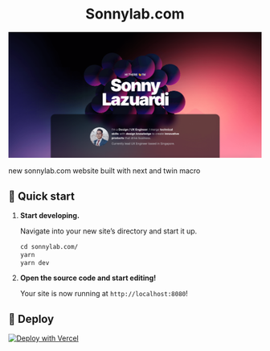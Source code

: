 <h1 align="center">
  Sonnylab.com
</h1>

![ss](ss.png)

new sonnylab.com website built with next and twin macro

## 🚀 Quick start

1.  **Start developing.**

    Navigate into your new site’s directory and start it up.

    ```shell
    cd sonnylab.com/
    yarn
    yarn dev
    ```

1.  **Open the source code and start editing!**

    Your site is now running at `http://localhost:8080`!

## 💫 Deploy

[![Deploy with Vercel](https://vercel.com/button)](https://vercel.com/new/git/external?repository-url=https%3A%2F%2Fgithub.com%2Fsonnylazuardi%2Fsonnylab.com%2Ftree%2Fmaster)
